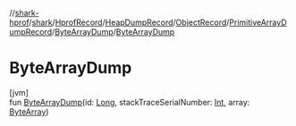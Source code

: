 //[shark-hprof](../../../../../../../index.md)/[shark](../../../../../index.md)/[HprofRecord](../../../../index.md)/[HeapDumpRecord](../../../index.md)/[ObjectRecord](../../index.md)/[PrimitiveArrayDumpRecord](../index.md)/[ByteArrayDump](index.md)/[ByteArrayDump](-byte-array-dump.md)

# ByteArrayDump

[jvm]\
fun [ByteArrayDump](-byte-array-dump.md)(id: [Long](https://kotlinlang.org/api/latest/jvm/stdlib/kotlin/-long/index.html), stackTraceSerialNumber: [Int](https://kotlinlang.org/api/latest/jvm/stdlib/kotlin/-int/index.html), array: [ByteArray](https://kotlinlang.org/api/latest/jvm/stdlib/kotlin/-byte-array/index.html))
